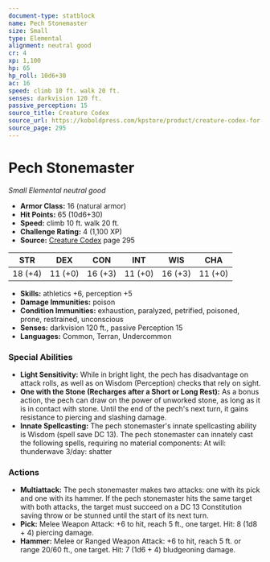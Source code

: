 ```yaml
---
document-type: statblock
name: Pech Stonemaster
size: Small
type: Elemental
alignment: neutral good
cr: 4
xp: 1,100
hp: 65
hp_roll: 10d6+30
ac: 16
speed: climb 10 ft. walk 20 ft.
senses: darkvision 120 ft. 
passive_perception: 15
source_title: Creature Codex
source_url: https://koboldpress.com/kpstore/product/creature-codex-for-5th-edition-dnd
source_page: 295
---
```


# Pech Stonemaster

*Small* *Elemental* *neutral good*

- **Armor Class:** 16 (natural armor)
- **Hit Points:** 65 (10d6+30)
- **Speed:** climb 10 ft. walk 20 ft.
- **Challenge Rating:** 4 (1,100 XP)
- **Source:** [Creature Codex](https://koboldpress.com/kpstore/product/creature-codex-for-5th-edition-dnd) page 295

| STR | DEX | CON | INT | WIS | CHA |
| --- | --- | --- | --- | --- | --- |
| 18 (+4) | 11 (+0) | 16 (+3) | 11 (+0) | 16 (+3) | 11 (+0) |

- **Skills:** athletics +6, perception +5
- **Damage Immunities:** poison
- **Condition Immunities:** exhaustion, paralyzed, petrified, poisoned, prone, restrained, unconscious
- **Senses:** darkvision 120 ft., passive Perception 15
- **Languages:** Common, Terran, Undercommon

### Special Abilities

- **Light Sensitivity:** While in bright light, the pech has disadvantage on attack rolls, as well as on Wisdom (Perception) checks that rely on sight.
- **One with the Stone (Recharges after a Short or Long Rest):** As a bonus action, the pech can draw on the power of unworked stone, as long as it is in contact with stone. Until the end of the pech's next turn, it gains resistance to piercing and slashing damage.
- **Innate Spellcasting:** The pech stonemaster's innate spellcasting ability is Wisdom (spell save DC 13). The pech stonemaster can innately cast the following spells, requiring no material components:
At will: thunderwave
3/day: shatter

### Actions

- **Multiattack:** The pech stonemaster makes two attacks: one with its pick and one with its hammer. If the pech stonemaster hits the same target with both attacks, the target must succeed on a DC 13 Constitution saving throw or be stunned until the start of its next turn.
- **Pick:** Melee Weapon Attack: +6 to hit, reach 5 ft., one target. Hit: 8 (1d8 + 4) piercing damage.
- **Hammer:** Melee or Ranged Weapon Attack: +6 to hit, reach 5 ft. or range 20/60 ft., one target. Hit: 7 (1d6 + 4) bludgeoning damage.
